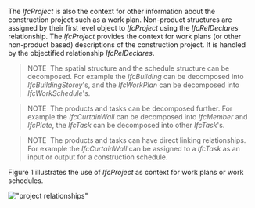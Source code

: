 The _IfcProject_ is also the context for other information about the construction project such as a work plan. Non-product structures are assigned by their first level object to _IfcProject_ using the _IfcRelDeclares_ relationship. The _IfcProject_ provides the context for work plans (or other non-product based) descriptions of the construction project. It is handled by the objectified relationship _IfcRelDeclares_.

> NOTE&nbsp; The spatial structure and the schedule structure can be decomposed. For example the _IfcBuilding_ can be decomposed into _IfcBuildingStorey_'s, and the _IfcWorkPlan_ can be decomposed into _IfcWorkSchedule_'s.

> NOTE&nbsp; The products and tasks can be decomposed further. For example the _IfcCurtainWall_ can be decomposed into _IfcMember_ and _IfcPlate_, the _IfcTask_ can be decomposed into other _IfcTask_'s.

> NOTE&nbsp; The products and tasks can have direct linking relationships. For example the _IfcCurtainWall_ can be assigned to a _IfcTask_ as an input or output for a construction schedule.

Figure 1 illustrates the use of _IfcProject_ as context for work plans or work schedules.

!["project relationships"](../../../figures/ifcproject_fig-1.png "Figure 1 &mdash; Project spatial and work plan structure")